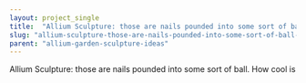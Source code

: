 ```yaml
---
layout: project_single
title:  "Allium Sculpture: those are nails pounded into some sort of ball. How cool is"
slug: "allium-sculpture-those-are-nails-pounded-into-some-sort-of-ball-how-cool-is"
parent: "allium-garden-sculpture-ideas"
---
```

Allium Sculpture: those are nails pounded into some sort of ball. How cool is